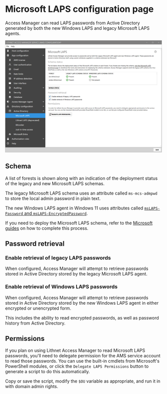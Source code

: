 # Microsoft LAPS configuration page

Access Manager can read LAPS passwords from Active Directory generated by both the new Windows LAPS and legacy Microsoft LAPS agents.

![](../../images/ui-page-directory-configuration-active-directory-microsoft-laps.png)

## Schema

A list of forests is shown along with an indication of the deployment status of the legacy and new Microsoft LAPS schemas.

The legacy Microsoft LAPS schema uses an attribute called `ms-mcs-admpwd` to store the local admin password in plain text.

The new Windows LAPS agent in Windows 11 uses attributes called [`msLAPS-Password` and `msLAPS-EncryptedPassword`](https://learn.microsoft.com/en-us/windows-server/identity/laps/laps-technical-reference).

If you need to deploy the Microsoft LAPS schema, refer to the [Microsoft guides](https://aka.ms/laps) on how to complete this process.

## Password retrieval

### Enable retrieval of legacy LAPS passwords

When configured, Access Manager will attempt to retrieve passwords stored in Active Directory stored by the legacy Microsoft LAPS agent.

### Enable retrieval of Windows LAPS passwords

When configured, Access Manager will attempt to retrieve passwords stored in Active Directory stored by the new Windows LAPS agent in either encrypted or unencrypted form.

This includes the ability to read encrypted passwords, as well as password history from Active Directory.

## Permissions

If you plan on using Lithnet Access Manager to read Microsoft LAPS passwords, you'll need to delegate permission for the AMS service account to read those passwords. You can use the built-in cmdlets from Microsoft's PowerShell modules, or click the `Delegate LAPS Permissions` button to generate a script to do this automatically.

Copy or save the script, modify the `$OU` variable as appropriate, and run it in with domain admin rights.
